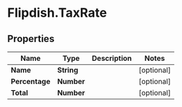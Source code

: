 # Flipdish.TaxRate

## Properties

Name | Type | Description | Notes
------------ | ------------- | ------------- | -------------
**Name** | **String** |  | [optional] 
**Percentage** | **Number** |  | [optional] 
**Total** | **Number** |  | [optional] 



